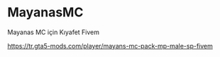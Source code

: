 # MayanasMC
Mayanas MC için Kıyafet Fivem

https://tr.gta5-mods.com/player/mayans-mc-pack-mp-male-sp-fivem
